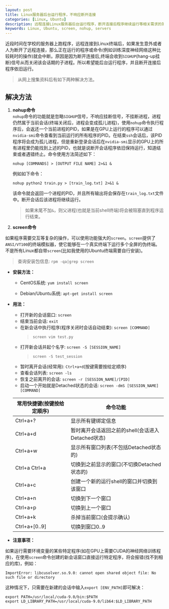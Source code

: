 ```yaml
---
layout: post
title: Linux服务器后台运行程序，不响应断开连接
categories: [Linux, Ubuntu]
description: 远程连接Linux服务器后台运行程序，断开连接后程序继续运行等相关需求的简明教程
keywords: Linux, Ubuntu, screen, nohup, servers
---
```


近段时间在学校的服务器上跑程序，远程连接到Linux终端后，如果发生意外或者人为断开了远程连接，那么正在运行的程序或命令(例如训练深度神经网络这种比较耗时的操作)就会中断。原因是因为断开连接后,终端会收到``SIGHUP``(hang-up挂断)信号从而关闭该会话期的子进程。所以希望能后台运行程序，并且断开连接后程序依旧运行。 

> 从网上搜集资料后有如下两种解决方法。

## **解决方法**

1. **nohup命令**  
``nohup``命令的功能就是忽略``SIGHUP``信号，不响应挂断信号，不挂断进程，进程仍然属于当前会话(终端关闭后，进程会变成孤儿进程)，使用``nohup``命令执行程序后，会返还一个当前进程的PID，如果是在GPU上运行的程序可以通过``nvidia-smi``命令查看到当前运行的所有程序的PID。在结束``ssh``会话后，该PID程序将会成为孤儿进程，但是重新登录会话后在``nvidia-smi``显示的GPU上的所有进程里仍能找到上述的PID，也就是说断开会话程序依旧保持运行，知道结束或者遇错终止。命令使用方法简述如下：  

    ```shell
    nohup [COMMANDS] > [OUTPUT FILE NAME] 2>&1 &
    ```

    例如如下命令：

    ```shell
    nohup python2 train.py > [train_log.txt] 2>&1 &
    ```

    该命令就会返回一个进程的PID，并且所有输出将会保存在``train_log.txt``文件中。断开会话后该进程将继续运行。

    > 如果末尾不加``&``，则父进程(也就是当前shell终端)将会被阻塞直到程序运行结束。

2. **screen命令**  

如果程序需要交互等复杂的操作，可以使用功能强大的``screen``。``screen``提供了``ANSI/VT100``的终端模拟器，使它能够在一个真实终端下运行多个全屏的伪终端。不是所有Linux都自带``screen``(比如我使用的Ubuntu终端需要自行安装)。

> 查询安装包信息: ``rpm -qa|grep screen``

- **安装方法：**  
    - CentOS系统: ``yum install screen``

    - Debian/Ubuntu系统: ``apt-get install screen``

- **用法：**  

    - 打开新的会话窗口: ``screen``
    - 结束当前会话: ``exit``
    - 在新会话中执行程序(程序关闭时会话自动结束): ``screen [COMMAND]``
        > ``screen vim test.py``
    - 打开新会话并起个名字: ``screen -S [SESSION_NAME]``
        > ``screen -S test_session``
    - 暂时离开会话(经常用): ``Ctrl+a+d``(按键需要按给定顺序)
    - 查看会话列表: ``screen -ls``
    - 恢复之前离开的会话: ``screen -r [SESSION_NAME]/[PID]``
    - 启动一个开始就是Detached状态的会话: ``screen -dmS [SESSION_NAME] [COMMAND]``

    | 常用快捷键(按键按给定顺序) | 命令功能 |
    | ------------- | ------------- |
    | Ctrl+a+? | 显示所有键绑定信息 |
    | Ctrl+a+d | 暂时离开会话返回之前的shell(会话进入Detached状态) |
    | Ctrl+a+w | 显示所有窗口列表(不包括Detached状态的) |
    | Ctrl+a Ctrl+a | 切换到之前显示的窗口(不切换Detached状态的) |
    | Ctrl+a+c | 创建一个新的运行shell的窗口并切换到该窗口 |
    | Ctrl+a+n | 切换到下一个窗口 |
    | Ctrl+a+p | 切换到上一个窗口 |
    | Ctrl+a+k | 杀掉当前窗口(会提示确认) |
    | Ctrl+a+[0..9] | 切换到窗口0..9 |

- **注意事项：**

如果运行需要环境变量的某些特定程序(如在GPU上需要CUDA的神经网络训练程序)，在使用``screen``命令创建的新会话窗口直接运行特定程序，将会报错(找不到相应的库)，例如：

```shell
ImportError: libcusolver.so.9.0: cannot open shared object file: No such file or directory
```

这种情况下，只需要在新建的会话中输入``export [ENV_PATH]``即可解决：

```shell
export PATH=/usr/local/cuda-9.0/bin:$PATH
export LD_LIBRARY_PATH=/usr/local/cuda-9.0/lib64:$LD_LIBRARY_PATH
```
